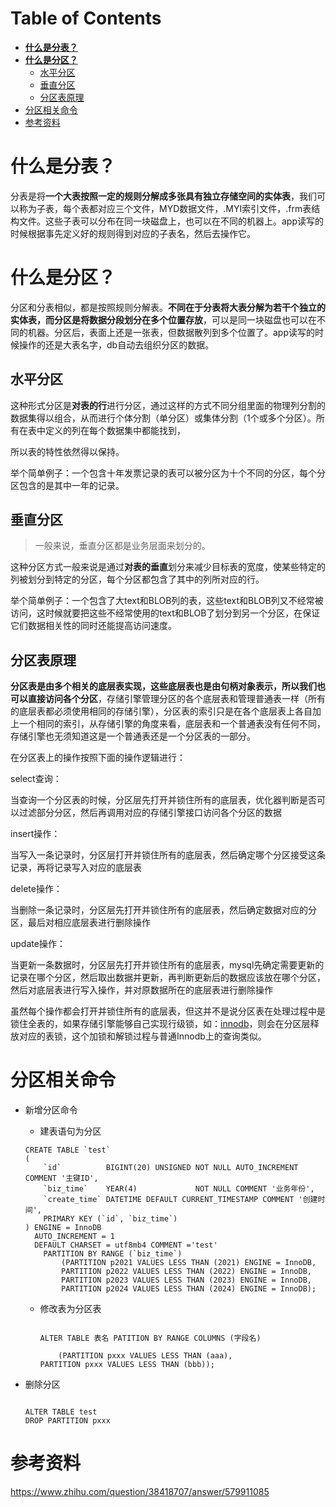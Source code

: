 # Table of Contents

* [**什么是分表？**](#什么是分表)
* [**什么是分区？**](#什么是分区)
  * [水平分区](#水平分区)
  * [垂直分区](#垂直分区)
  * [分区表原理](#分区表原理)
* [分区相关命令](#分区相关命令)
* [参考资料](#参考资料)






# **什么是分表？**

分表是将**一个大表按照一定的规则分解成多张具有独立存储空间的实体表**，我们可以称为子表，每个表都对应三个文件，MYD数据文件，.MYI索引文件，.frm表结构文件。这些子表可以分布在同一块磁盘上，也可以在不同的机器上。app读写的时候根据事先定义好的规则得到对应的子表名，然后去操作它。



# **什么是分区？**

分区和分表相似，都是按照规则分解表。**不同在于分表将大表分解为若干个独立的实体表，而分区是将数据分段划分在多个位置存放**，可以是同一块磁盘也可以在不同的机器。分区后，表面上还是一张表，但数据散列到多个位置了。app读写的时候操作的还是大表名字，db自动去组织分区的数据。



## 水平分区

这种形式分区是**对表的行**进行分区，通过这样的方式不同分组里面的物理列分割的数据集得以组合，从而进行个体分割（单分区）或集体分割（1个或多个分区）。所有在表中定义的列在每个数据集中都能找到，

所以表的特性依然得以保持。

举个简单例子：一个包含十年发票记录的表可以被分区为十个不同的分区，每个分区包含的是其中一年的记录。

## 垂直分区

> 一般来说，垂直分区都是业务层面来划分的。

这种分区方式一般来说是通过**对表的垂直**划分来减少目标表的宽度，使某些特定的列被划分到特定的分区，每个分区都包含了其中的列所对应的行。

举个简单例子：一个包含了大text和BLOB列的表，这些text和BLOB列又不经常被访问，这时候就要把这些不经常使用的text和BLOB了划分到另一个分区，在保证它们数据相关性的同时还能提高访问速度。



## 分区表原理

**分区表是由多个相关的底层表实现，这些底层表也是由句柄对象表示，所以我们也可以直接访问各个分区**，存储引擎管理分区的各个底层表和管理普通表一样（所有的底层表都必须使用相同的存储引擎），分区表的索引只是在各个底层表上各自加上一个相同的索引，从存储引擎的角度来看，底层表和一个普通表没有任何不同，存储引擎也无须知道这是一个普通表还是一个分区表的一部分。

在分区表上的操作按照下面的操作逻辑进行：

select查询：

当查询一个分区表的时候，分区层先打开并锁住所有的底层表，优化器判断是否可以过滤部分分区，然后再调用对应的存储引擎接口访问各个分区的数据

insert操作：

当写入一条记录时，分区层打开并锁住所有的底层表，然后确定哪个分区接受这条记录，再将记录写入对应的底层表

delete操作：

当删除一条记录时，分区层先打开并锁住所有的底层表，然后确定数据对应的分区，最后对相应底层表进行删除操作

update操作：

当更新一条数据时，分区层先打开并锁住所有的底层表，mysql先确定需要更新的记录在哪个分区，然后取出数据并更新，再判断更新后的数据应该放在哪个分区，然后对底层表进行写入操作，并对原数据所在的底层表进行删除操作

虽然每个操作都会打开并锁住所有的底层表，但这并不是说分区表在处理过程中是锁住全表的，如果存储引擎能够自己实现行级锁，如：[innodb](https://www.zhihu.com/search?q=innodb&search_source=Entity&hybrid_search_source=Entity&hybrid_search_extra={"sourceType"%3A"answer"%2C"sourceId"%3A579911085})，则会在分区层释放对应的表锁，这个加锁和解锁过程与普通Innodb上的查询类似。



# 分区相关命令

+ 新增分区命令

  + 建表语句为分区

  ```mysql
  CREATE TABLE `test`
  (
      `id`          BIGINT(20) UNSIGNED NOT NULL AUTO_INCREMENT COMMENT '主键ID',
      `biz_time`    YEAR(4)             NOT NULL COMMENT '业务年份',
      `create_time` DATETIME DEFAULT CURRENT_TIMESTAMP COMMENT '创建时间',
      PRIMARY KEY (`id`, `biz_time`)
  ) ENGINE = InnoDB
    AUTO_INCREMENT = 1
    DEFAULT CHARSET = utf8mb4 COMMENT ='test'
      PARTITION BY RANGE (`biz_time`)
          (PARTITION p2021 VALUES LESS THAN (2021) ENGINE = InnoDB,
          PARTITION p2022 VALUES LESS THAN (2022) ENGINE = InnoDB,
          PARTITION p2023 VALUES LESS THAN (2023) ENGINE = InnoDB,
          PARTITION p2024 VALUES LESS THAN (2024) ENGINE = InnoDB);
  
  ```
  + 修改表为分区表

    ```mysql
    
    ALTER TABLE 表名 PATITION BY RANGE COLUMNS (字段名)
        
        (PARTITION pxxx VALUES LESS THAN (aaa),
    PARTITION pxxx VALUES LESS THAN (bbb));
    ```

+ 删除分区

  ```mysql
  
  ALTER TABLE test
  DROP PARTITION pxxx
  ```

  



# 参考资料

https://www.zhihu.com/question/38418707/answer/579911085
